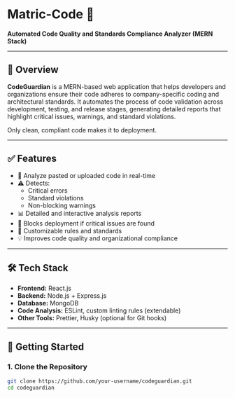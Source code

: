 # Matric-Code 🚦
**Automated Code Quality and Standards Compliance Analyzer (MERN Stack)**

---

## 📌 Overview

**CodeGuardian** is a MERN-based web application that helps developers and organizations ensure their code adheres to company-specific coding and architectural standards. It automates the process of code validation across development, testing, and release stages, generating detailed reports that highlight critical issues, warnings, and standard violations.

Only clean, compliant code makes it to deployment.

---

## ✅ Features

- 🧠 Analyze pasted or uploaded code in real-time
- ⚠️ Detects:
  - Critical errors
  - Standard violations
  - Non-blocking warnings
- 📊 Detailed and interactive analysis reports
- 🚫 Blocks deployment if critical issues are found
- 🧩 Customizable rules and standards
- 💡 Improves code quality and organizational compliance

---

## 🛠️ Tech Stack

- **Frontend:** React.js
- **Backend:** Node.js + Express.js
- **Database:** MongoDB
- **Code Analysis:** ESLint, custom linting rules (extendable)
- **Other Tools:** Prettier, Husky (optional for Git hooks)

---

## 🚀 Getting Started

### 1. Clone the Repository

```bash
git clone https://github.com/your-username/codeguardian.git
cd codeguardian
